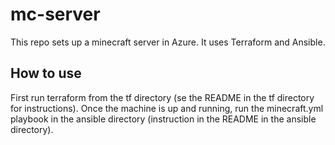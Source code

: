# mc-server

This repo sets up a minecraft server in Azure. It uses Terraform and Ansible.

## How to use

First run terraform from the tf directory (se the README in the tf directory for instructions). Once the machine is up and running, run the minecraft.yml playbook in the ansible directory (instruction in the README in the ansible directory).

